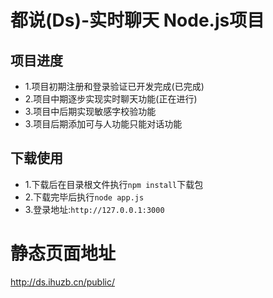 # 都说(Ds)-实时聊天 Node.js项目
## 项目进度
- 1.项目初期注册和登录验证已开发完成(已完成)
- 2.项目中期逐步实现实时聊天功能(正在进行)
- 3.项目中后期实现敏感字校验功能
- 3.项目后期添加可与人功能只能对话功能

## 下载使用
- 1.下载后在目录根文件执行`npm install`下载包
- 2.下载完毕后执行`node app.js`
- 3.登录地址:`http://127.0.0.1:3000`
# 静态页面地址
http://ds.ihuzb.cn/public/
